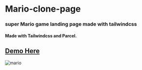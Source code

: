# Mario-clone-page
### super Mario game landing page made with tailwindcss
#### Made with **Tailwindcss and Parcel**.
## [Demo Here](https://mario-clone-page.vercel.app/)
![mario](https://user-images.githubusercontent.com/26259915/165197124-76cabc4c-aa46-4231-ab2f-9989f3fa3130.png)
